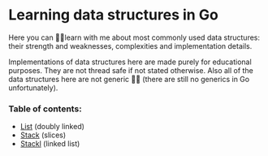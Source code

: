 # Learning data structures in Go

Here you can 👨‍🎓learn with me about most commonly used data structures: their strength and weaknesses, complexities and implementation details.

Implementations of data structures here are made purely for educational purposes. They are not thread safe if not stated otherwise.
Also all of the data structures here are not generic 🤷‍♂️ (there are still no generics in Go unfortunately).

### Table of contents:

- [List](https://github.com/artemmnad/go-learning-data-structures/tree/master/list) (doubly linked)
- [Stack](https://github.com/artemmnad/go-learning-data-structures/tree/master/stack) (slices)
- [Stackl](https://github.com/artemmnad/go-learning-data-structures/tree/master/stack) (linked list)
